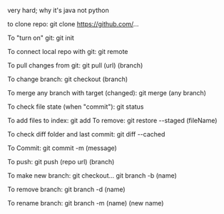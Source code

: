 very hard;
why it's java not python

to clone repo:
  git clone https://github.com/...

To "turn on" git:
  git init

To connect local repo with git:
  git remote <name> <url>

To pull changes from git:
  git pull (url) (branch)

To change branch:
  git checkout (branch)

To merge any branch with target (changed):
  git merge (any branch)

To check file state (when "commit"):
  git status

To add files to index:
  git add
To remove:
  git restore --staged (fileName)

To check diff folder and last commit:
  git diff --cached

To Commit:
  git commit -m (message)

To push:
  git push (repo url) (branch)

To make new branch:
  git checkout...
  git branch -b (name)

To remove branch:
  git branch -d (name)

To rename branch:
  git branch -m (name) (new name)
